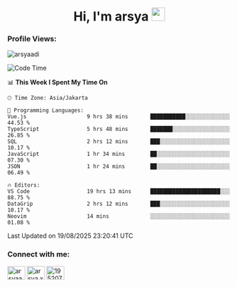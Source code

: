 <h1 align="center">Hi, I'm arsya 
  <img src="https://media.giphy.com/media/hvRJCLFzcasrR4ia7z/giphy.gif" width="30px"/>
</h1>

<p align="left"> <h3>Profile Views:</h3> <img src="https://komarev.com/ghpvc/?username=arsyaadi&label=Profile%20views&color=0e75b6&style=flat" alt="arsyaadi" /> </p>

<!--START_SECTION:waka-->
![Code Time](http://img.shields.io/badge/Code%20Time-4%2C349%20hrs%2036%20mins-blue)

📊 **This Week I Spent My Time On** 

```text
🕑︎ Time Zone: Asia/Jakarta

💬 Programming Languages: 
Vue.js                   9 hrs 38 mins       ███████████░░░░░░░░░░░░░░   44.53 % 
TypeScript               5 hrs 48 mins       ███████░░░░░░░░░░░░░░░░░░   26.85 % 
SQL                      2 hrs 12 mins       ███░░░░░░░░░░░░░░░░░░░░░░   10.17 % 
JavaScript               1 hr 34 mins        ██░░░░░░░░░░░░░░░░░░░░░░░   07.30 % 
JSON                     1 hr 24 mins        ██░░░░░░░░░░░░░░░░░░░░░░░   06.49 % 

🔥 Editors: 
VS Code                  19 hrs 13 mins      ██████████████████████░░░   88.75 % 
DataGrip                 2 hrs 12 mins       ███░░░░░░░░░░░░░░░░░░░░░░   10.17 % 
Neovim                   14 mins             ░░░░░░░░░░░░░░░░░░░░░░░░░   01.08 % 
```


 Last Updated on 19/08/2025 23:20:41 UTC
<!--END_SECTION:waka-->

<!-- - 📫 How to reach me **itsme@arsyaadi.software** -->


<h3 align="left">Connect with me:</h3>
<p align="left">
<a href="https://linkedin.com/in/arsyaadi" target="blank"><img align="center" src="https://raw.githubusercontent.com/rahuldkjain/github-profile-readme-generator/master/src/images/icons/Social/linked-in-alt.svg" alt="arsyaadi" height="30" width="40" /></a>
<a href="https://fb.com/arsya.xkz" target="blank"><img align="center" src="https://raw.githubusercontent.com/rahuldkjain/github-profile-readme-generator/master/src/images/icons/Social/facebook.svg" alt="arsya.xkz" height="30" width="40" /></a>
<a href="https://stackoverflow.com/users/19520749" target="blank"><img align="center" src="https://raw.githubusercontent.com/rahuldkjain/github-profile-readme-generator/master/src/images/icons/Social/stack-overflow.svg" alt="19520749" height="30" width="40" /></a>
</p>
